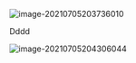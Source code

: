 ![image-20210705203736010](http://qvro7cf7m.hd-bkt.clouddn.com/uPic/image-20210705203736010.png)



Dddd

![image-20210705204306044](http://qvro7cf7m.hd-bkt.clouddn.com/uPic/image-20210705204306044.png)
